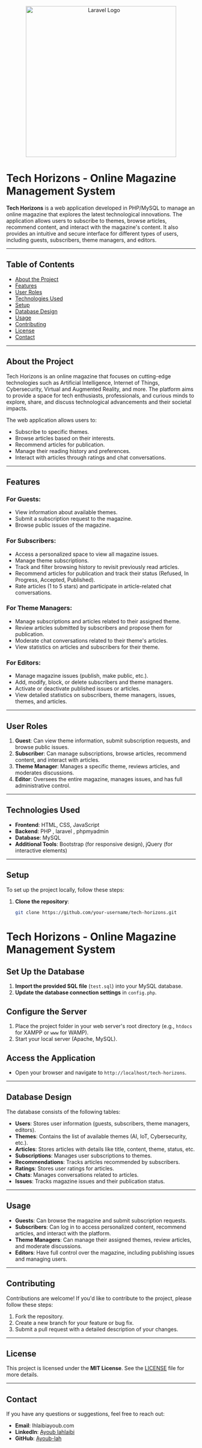 <p align="center"><a href="https://laravel.com" target="_blank"><img src="https://raw.githubusercontent.com/laravel/art/master/logo-lockup/5%20SVG/2%20CMYK/1%20Full%20Color/laravel-logolockup-cmyk-red.svg" width="400" alt="Laravel Logo"></a></p>


# Tech Horizons - Online Magazine Management System

**Tech Horizons** is a web application developed in PHP/MySQL to manage an online magazine that explores the latest technological innovations. The application allows users to subscribe to themes, browse articles, recommend content, and interact with the magazine's content. It also provides an intuitive and secure interface for different types of users, including guests, subscribers, theme managers, and editors.

---

## Table of Contents

- [About the Project](#about-the-project)
- [Features](#features)
- [User Roles](#user-roles)
- [Technologies Used](#technologies-used)
- [Setup](#setup)
- [Database Design](#database-design)
- [Usage](#usage)
- [Contributing](#contributing)
- [License](#license)
- [Contact](#contact)

---

## About the Project

Tech Horizons is an online magazine that focuses on cutting-edge technologies such as Artificial Intelligence, Internet of Things, Cybersecurity, Virtual and Augmented Reality, and more. The platform aims to provide a space for tech enthusiasts, professionals, and curious minds to explore, share, and discuss technological advancements and their societal impacts.

The web application allows users to:
- Subscribe to specific themes.
- Browse articles based on their interests.
- Recommend articles for publication.
- Manage their reading history and preferences.
- Interact with articles through ratings and chat conversations.

---

## Features

### For Guests:
- View information about available themes.
- Submit a subscription request to the magazine.
- Browse public issues of the magazine.

### For Subscribers:
- Access a personalized space to view all magazine issues.
- Manage theme subscriptions.
- Track and filter browsing history to revisit previously read articles.
- Recommend articles for publication and track their status (Refused, In Progress, Accepted, Published).
- Rate articles (1 to 5 stars) and participate in article-related chat conversations.

### For Theme Managers:
- Manage subscriptions and articles related to their assigned theme.
- Review articles submitted by subscribers and propose them for publication.
- Moderate chat conversations related to their theme's articles.
- View statistics on articles and subscribers for their theme.

### For Editors:
- Manage magazine issues (publish, make public, etc.).
- Add, modify, block, or delete subscribers and theme managers.
- Activate or deactivate published issues or articles.
- View detailed statistics on subscribers, theme managers, issues, themes, and articles.

---

## User Roles

1. **Guest**: Can view theme information, submit subscription requests, and browse public issues.
2. **Subscriber**: Can manage subscriptions, browse articles, recommend content, and interact with articles.
3. **Theme Manager**: Manages a specific theme, reviews articles, and moderates discussions.
4. **Editor**: Oversees the entire magazine, manages issues, and has full administrative control.

---

## Technologies Used

- **Frontend**: HTML, CSS, JavaScript
- **Backend**: PHP , laravel , phpmyadmin
- **Database**: MySQL
- **Additional Tools**: Bootstrap (for responsive design), jQuery (for interactive elements)

---

## Setup

To set up the project locally, follow these steps:

1. **Clone the repository**:
   ```bash
   git clone https://github.com/your-username/tech-horizons.git
# Tech Horizons - Online Magazine Management System

## Set Up the Database

1. **Import the provided SQL file** (`test.sql`) into your MySQL database.
2. **Update the database connection settings** in `config.php`.

## Configure the Server

1. Place the project folder in your web server's root directory (e.g., `htdocs` for XAMPP or `www` for WAMP).
2. Start your local server (Apache, MySQL).

## Access the Application

- Open your browser and navigate to `http://localhost/tech-horizons`.

---

## Database Design

The database consists of the following tables:

- **Users**: Stores user information (guests, subscribers, theme managers, editors).
- **Themes**: Contains the list of available themes (AI, IoT, Cybersecurity, etc.).
- **Articles**: Stores articles with details like title, content, theme, status, etc.
- **Subscriptions**: Manages user subscriptions to themes.
- **Recommendations**: Tracks articles recommended by subscribers.
- **Ratings**: Stores user ratings for articles.
- **Chats**: Manages conversations related to articles.
- **Issues**: Tracks magazine issues and their publication status.

---

## Usage

- **Guests**: Can browse the magazine and submit subscription requests.
- **Subscribers**: Can log in to access personalized content, recommend articles, and interact with the platform.
- **Theme Managers**: Can manage their assigned themes, review articles, and moderate discussions.
- **Editors**: Have full control over the magazine, including publishing issues and managing users.

---

## Contributing

Contributions are welcome! If you'd like to contribute to the project, please follow these steps:

1. Fork the repository.
2. Create a new branch for your feature or bug fix.
3. Submit a pull request with a detailed description of your changes.

---

## License

This project is licensed under the **MIT License**. See the [LICENSE](LICENSE) file for more details.

---

## Contact

If you have any questions or suggestions, feel free to reach out:

- **Email**: lhlaibiayoub.com
- **LinkedIn**: [Ayoub lahlaibi](https://www.linkedin.com/in/ayoub-lahlaibi)
- **GitHub**: [Ayoub-lah](https://github.com/Ayoub-lah)
